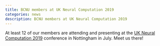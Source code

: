 ```yaml
---
title: BCNU members at UK Neural Computation 2019
categories: news
description: BCNU members at UK Neural Computation 2019
---
```


At least 12 of our members are attending and presenting at the [UK Neural Computation 2019](https://drmdhumphries.wixsite.com/ukneuralcomp2019) conference in Nottingham in July. Meet us there!